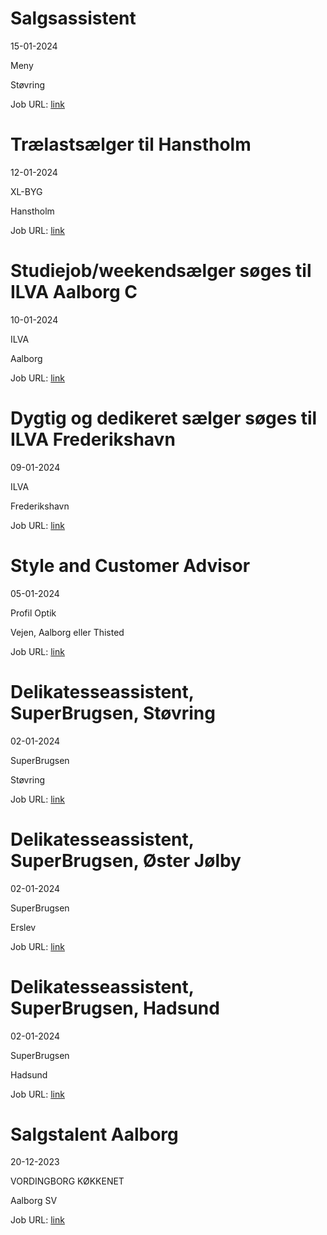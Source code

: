 # Salgsassistent
15-01-2024

Meny

Støvring

Job URL: [link](https://candidate.hr-manager.net/ApplicationInit.aspx?cid=2180&ProjectId=146562&DepartmentId=19133&MediaId=4623)


# Trælastsælger til Hanstholm
12-01-2024

XL-BYG

Hanstholm

Job URL: [link](https://app.elvium.com/da/positions/24564/job_posting?referer_host=www.jobindex.dk)


# Studiejob/weekendsælger søges til ILVA Aalborg C
10-01-2024

ILVA

Aalborg

Job URL: [link](https://ilva.youngcrm.com/jobportal/9294)


# Dygtig og dedikeret sælger søges til ILVA Frederikshavn
09-01-2024

ILVA

Frederikshavn

Job URL: [link](https://ilva.youngcrm.com/jobportal/9285)


# Style and Customer Advisor
05-01-2024

Profil Optik

Vejen, Aalborg eller Thisted

Job URL: [link](https://job.profiloptik.dk/jobs/2791576-style-and-customer-advisor)


# Delikatesseassistent, SuperBrugsen, Støvring
02-01-2024

SuperBrugsen

Støvring

Job URL: [link](https://jobs.coop.dk/job/Delikatesseassistent%2C-SuperBrugsen%2C-St%C3%B8vring/785217102/)


# Delikatesseassistent, SuperBrugsen, Øster Jølby
02-01-2024

SuperBrugsen

Erslev

Job URL: [link](https://jobs.coop.dk/job/Delikatesseassistent%2C-SuperBrugsen%2C-%C3%98ster-J%C3%B8lby/785216702/)


# Delikatesseassistent, SuperBrugsen, Hadsund
02-01-2024

SuperBrugsen

Hadsund

Job URL: [link](https://jobs.coop.dk/job/Delikatesseassistent%2C-SuperBrugsen%2C-Hadsund/785211502/)


# Salgstalent Aalborg
20-12-2023

VORDINGBORG KØKKENET

Aalborg SV

Job URL: [link](https://app.jobmatchprofile.com/gxcdrk/vordingborg-kokkenet-as/a3xaf2/salgstalent-aalborg)


